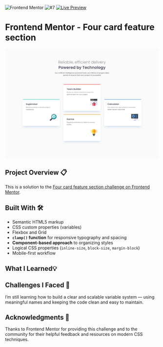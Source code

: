 ![Frontend Mentor](https://img.shields.io/badge/Frontend%20Mentor-Challenge-4BC0F0?logo=frontendmentor&logoColor=white) ![#7](https://img.shields.io/badge/%237-red) [![Live Preview](https://img.shields.io/badge/Live-Preview-green)](https://svitlanarudova.github.io/four-card-feature-section/)

# Frontend Mentor - Four card feature section
![Design preview for the Four card feature section](./preview.jpg)

## Project Overview 📋 

This is a solution to the [Four card feature section challenge on Frontend Mentor](https://www.frontendmentor.io/challenges/four-card-feature-section-weK1eFYK).

## Built With 🛠️

- Semantic HTML5 markup
- CSS custom properties (variables)
- Flexbox and Grid
- **`clamp()` function** for responsive typography and spacing
- **Component-based approach** to organizing styles
- Logical CSS properties (`inline-size`, `block-size`, `margin-block`)
- Mobile-first workflow

##  What I Learned💡



## Challenges I Faced 🚧

I’m still learning how to build a clear and scalable variable system — using meaningful names and keeping the code clean and easy to maintain.

##  Acknowledgments 🙏
Thanks to Frontend Mentor for providing this challenge and to the community for their helpful feedback and resources on modern CSS techniques.

